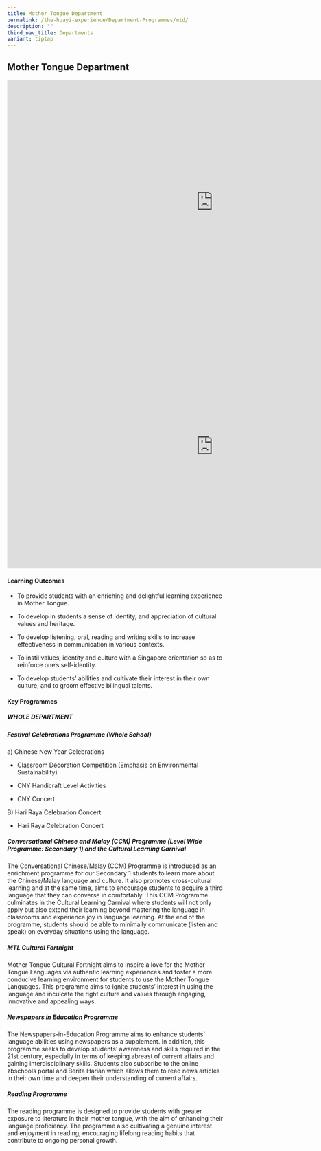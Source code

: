 ```yaml
---
title: Mother Tongue Department
permalink: /the-huayi-experience/Department-Programmes/mtd/
description: ""
third_nav_title: Departments
variant: tiptap
---
```

<h2>Mother Tongue Department</h2>
<div class="iframe-wrapper">
<iframe height="569" width="960" allowfullscreen="true" frameborder="0" src="https://docs.google.com/presentation/d/e/2PACX-1vQmi15Mv2GNac-QTVjwOHv_EIs8eRrNw1q-FBpkW3Rk9Bcl-Y6VE4GuX8_0UHaTtU1B6ldMqC8CAL_C/embed?start=false&amp;loop=false&amp;delayms=3000"></iframe>
</div>
<div class="iframe-wrapper">
<iframe height="569" width="960" allowfullscreen="true" frameborder="0" src="https://docs.google.com/presentation/d/e/2PACX-1vQmi15Mv2GNac-QTVjwOHv_EIs8eRrNw1q-FBpkW3Rk9Bcl-Y6VE4GuX8_0UHaTtU1B6ldMqC8CAL_C/embed?start=false&amp;loop=false&amp;delayms=3000"></iframe>
</div>
<h4>Learning Outcomes</h4>
<ul data-tight="true" class="tight">
<li>
<p>To provide students with an enriching and delightful learning experience
in Mother Tongue.</p>
</li>
<li>
<p>To develop in students a sense of identity, and appreciation of cultural
values and heritage.</p>
</li>
<li>
<p>To develop listening, oral, reading and writing skills to increase effectiveness
in communication in various contexts.</p>
</li>
<li>
<p>To instil values, identity and culture with a Singapore orientation so
as to reinforce one’s self-identity.</p>
</li>
<li>
<p>To develop students’ abilities and cultivate their interest in their own
culture, and to groom effective bilingual talents.</p>
</li>
</ul>
<h4>Key Programmes</h4>
<h5>WHOLE DEPARTMENT</h5>
<h5>Festival Celebrations Programme (Whole School)</h5>
<p>a) Chinese New Year Celebrations</p>
<ul data-tight="true" class="tight">
<li>
<p>Classroom Decoration Competition (Emphasis on Environmental Sustainability)</p>
</li>
<li>
<p>CNY Handicraft Level Activities</p>
</li>
<li>
<p>CNY Concert</p>
</li>
</ul>
<p>B) Hari Raya Celebration Concert</p>
<ul data-tight="true" class="tight">
<li>
<p>Hari Raya Celebration Concert</p>
</li>
</ul>
<h5>Conversational Chinese and Malay (CCM) Programme (Level Wide Programme: Secondary 1) and the Cultural Learning Carnival</h5>
<p>The Conversational Chinese/Malay (CCM) Programme is introduced as an enrichment
programme for our Secondary 1 students to learn more about the Chinese/Malay
language and culture. It also promotes cross-cultural learning and at the
same time, aims to encourage students to acquire a third language that
they can converse in comfortably. This CCM Programme culminates in the
Cultural Learning Carnival where students will not only apply but also
extend their learning beyond mastering the language in classrooms and experience
joy in language learning. At the end of the programme, students should
be able to minimally communicate (listen and speak) on everyday situations
using the language.</p>
<h5>MTL Cultural Fortnight</h5>
<p>Mother Tongue Cultural Fortnight aims to inspire a love for the Mother
Tongue Languages via authentic learning experiences and foster a more conducive
learning environment for students to use the Mother Tongue Languages. This
programme aims to ignite students’ interest in using the language and inculcate
the right culture and values through engaging, innovative and appealing
ways.</p>
<h5>Newspapers in Education Programme</h5>
<p>The Newspapers-in-Education Programme aims to enhance students’ language
abilities using newspapers as a supplement. In addition, this programme
seeks to develop students’ awareness and skills required in the 21st century,
especially in terms of keeping abreast of current affairs and gaining interdisciplinary
skills. Students also subscribe to the online zbschools portal and Berita
Harian which allows them to read news articles in their own time and deepen
their understanding of current affairs.</p>
<h5>Reading Programme</h5>
<p>The reading programme is designed to provide students with greater exposure
to literature in their mother tongue, with the aim of enhancing their language
proficiency. The programme also cultivating a genuine interest and enjoyment
in reading, encouraging lifelong reading habits that contribute to ongoing
personal growth.</p>
<p></p>